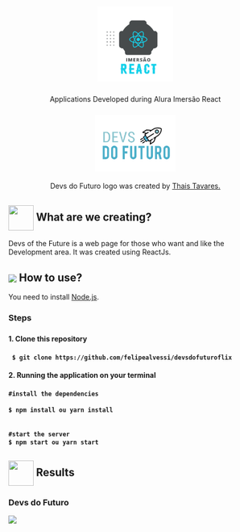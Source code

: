 <h1 align="center">
    <img alt="Imersão React" src="https://github.com/felipealvessi/devsdofuturoflix/blob/master/public/imersaoreact.png?raw=true" width="150px" />
    </h1>
    <p align="center"> Applications Developed during Alura Imersão React</P>  



<h3 align="center">
  <img alt= "Devs Do Futuro" src= "https://github.com/felipealvessi/devsdofuturoflix/blob/master/src/assets/img/Logo.png?raw=true" width="160px"/>
</h3>

<p align="center"> Devs do Futuro logo was created by <a href ="http://instagram.com/thaistavaresn"> Thais Tavares.</a> </p>

 
<h2> <img src= "https://img.icons8.com/plasticine/2x/rocket.png" width="50px" height="50px" align="center"/> What are we creating? </h2>

<p> Devs of the Future is a web page for those who want and like the Development area. It was created using ReactJs.</p>




<h2> <img src="https://img2.gratispng.com/20180424/oww/kisspng-computer-icons-download-modern-tools-5adf99df295f52.3592151615246033591695.jpg" width="50px" align="center"/> How to use? </h2>
<p> You need to install <a href="https://nodejs.org/en/">Node.js</a>. </p>
   
<h3> Steps <h3>
<h4> 1. Clone this repository <h4>

```
 $ git clone https://github.com/felipealvessi/devsdofuturoflix
```

<h4> 2. Running the application on your terminal <h4>

```
#install the dependencies

$ npm install ou yarn install


#start the server
$ npm start ou yarn start

```

 <h2><img src="https://fossildigital.com.br/wordpress/wp-content/uploads/2017/01/check.png"width="50px" height="50px" align="center"/> Results</h2>

 <h3> Devs do Futuro</h3>

<img src ="https://i.imgur.com/ml9Ause.png"/>
 
 <!-- <h3> Adding new vídeo </h3> -->


